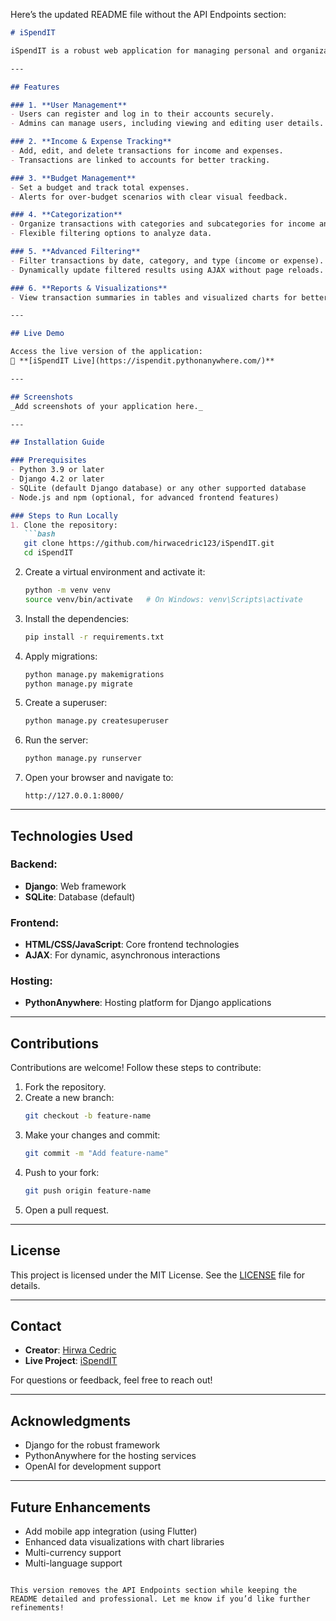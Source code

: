 Here’s the updated README file without the API Endpoints section:

```markdown
# iSpendIT

iSpendIT is a robust web application for managing personal and organizational finances. It allows users to track income and expenses, categorize transactions, set budgets, and generate insightful reports to manage finances effectively. The application is built using Django on the backend and HTML, CSS, and JavaScript for the frontend. The project is hosted on PythonAnywhere, and the live application can be accessed [here](https://ispendit.pythonanywhere.com/).

---

## Features

### 1. **User Management**
- Users can register and log in to their accounts securely.
- Admins can manage users, including viewing and editing user details.

### 2. **Income & Expense Tracking**
- Add, edit, and delete transactions for income and expenses.
- Transactions are linked to accounts for better tracking.

### 3. **Budget Management**
- Set a budget and track total expenses.
- Alerts for over-budget scenarios with clear visual feedback.

### 4. **Categorization**
- Organize transactions with categories and subcategories for income and expenses.
- Flexible filtering options to analyze data.

### 5. **Advanced Filtering**
- Filter transactions by date, category, and type (income or expense).
- Dynamically update filtered results using AJAX without page reloads.

### 6. **Reports & Visualizations**
- View transaction summaries in tables and visualized charts for better insights.

---

## Live Demo

Access the live version of the application:  
🔗 **[iSpendIT Live](https://ispendit.pythonanywhere.com/)**

---

## Screenshots
_Add screenshots of your application here._

---

## Installation Guide

### Prerequisites
- Python 3.9 or later
- Django 4.2 or later
- SQLite (default Django database) or any other supported database
- Node.js and npm (optional, for advanced frontend features)

### Steps to Run Locally
1. Clone the repository:
   ```bash
   git clone https://github.com/hirwacedric123/iSpendIT.git
   cd iSpendIT
   ```

2. Create a virtual environment and activate it:
   ```bash
   python -m venv venv
   source venv/bin/activate   # On Windows: venv\Scripts\activate
   ```

3. Install the dependencies:
   ```bash
   pip install -r requirements.txt
   ```

4. Apply migrations:
   ```bash
   python manage.py makemigrations
   python manage.py migrate
   ```

5. Create a superuser:
   ```bash
   python manage.py createsuperuser
   ```

6. Run the server:
   ```bash
   python manage.py runserver
   ```

7. Open your browser and navigate to:
   ```
   http://127.0.0.1:8000/
   ```

---

## Technologies Used

### Backend:
- **Django**: Web framework
- **SQLite**: Database (default)

### Frontend:
- **HTML/CSS/JavaScript**: Core frontend technologies
- **AJAX**: For dynamic, asynchronous interactions

### Hosting:
- **PythonAnywhere**: Hosting platform for Django applications

---

## Contributions

Contributions are welcome! Follow these steps to contribute:
1. Fork the repository.
2. Create a new branch:
   ```bash
   git checkout -b feature-name
   ```
3. Make your changes and commit:
   ```bash
   git commit -m "Add feature-name"
   ```
4. Push to your fork:
   ```bash
   git push origin feature-name
   ```
5. Open a pull request.

---

## License

This project is licensed under the MIT License. See the [LICENSE](LICENSE) file for details.

---

## Contact

- **Creator**: [Hirwa Cedric](https://github.com/hirwacedric123)  
- **Live Project**: [iSpendIT](https://ispendit.pythonanywhere.com/)

For questions or feedback, feel free to reach out!

---

## Acknowledgments

- Django for the robust framework
- PythonAnywhere for the hosting services
- OpenAI for development support

---

## Future Enhancements
- Add mobile app integration (using Flutter)
- Enhanced data visualizations with chart libraries
- Multi-currency support
- Multi-language support
```

This version removes the API Endpoints section while keeping the README detailed and professional. Let me know if you’d like further refinements!